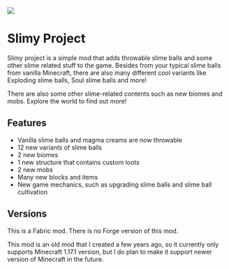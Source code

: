 ![](https://i.imgur.com/8xJRrlq.png)
# Slimy Project
Slimy project is a simple mod that adds throwable slime balls and some other slime related stuff to the game. Besides from your typical slime balls from vanilla Minecraft, there are also many different cool variants like Exploding slime balls, Soul slime balls and more!

There are also some other slime-related contents such as new biomes and mobs. Explore the world to find out more!

## Features
- Vanilla slime balls and magma creams are now throwable
- 12 new variants of slime balls
- 2 new biomes
- 1 new structure that contains custom loots
- 2 new mobs
- Many new blocks and items
- New game mechanics, such as upgrading slime balls and slime ball cultivation

## Versions
This is a Fabric mod. There is no Forge version of this mod.

This mod is an old mod that I created a few years ago, so it currently only supports Minecraft 1.17.1 version, but I do plan to make it support newer version of Minecraft in the future.
